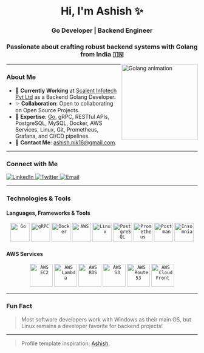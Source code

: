 <h1 align="center">Hi, I'm Ashish ✨</h1>
<h3 align="center">Go Developer | Backend Engineer</h3>
<h3 align="center">Passionate about crafting robust backend systems with Golang from India 🇮🇳</h3>

<img align="right" src="https://github.com/ashish-scalent/ashish-scalent/blob/master/assets/gif/go.gif" width="200px" alt="Golang animation"/>

---

### About Me
- 🔧 **Currently Working** at [Scalent Infotech Pvt Ltd](https://scalent.io/) as a Backend Golang Developer.
- ✨ **Collaboration**: Open to collaborating on Open Source Projects.
- 🔎 **Expertise**: [Go](https://golang.org/), gRPC, RESTful APIs, PostgreSQL, MySQL, Docker, AWS Services, Linux, Git, Prometheus, Grafana, and CI/CD pipelines.
- 📧 **Contact Me**: [ashish.nik16@gmail.com](mailto:ashish.nik16@gmail.com).

---

### Connect with Me
<p>
  <a href="https://www.linkedin.com/in/ashish-nikalje-815858122/">
    <img src="https://img.shields.io/badge/-ashish-blue?style=flat&logo=Linkedin&logoColor=white" alt="LinkedIn" />
  </a>
  <a href="https://twitter.com/ashish_a16">
    <img src="https://img.shields.io/badge/-@ashish_a16-1ca0f1?style=flat&labelColor=1ca0f1&logo=twitter&logoColor=white" alt="Twitter" />
  </a>
  <a href="mailto:ashish.nik16@gmail.com">
    <img src="https://img.shields.io/badge/-gmail-white?style=flat&logo=gmail" alt="Email" />
  </a>
</p>

---

### Technologies & Tools

#### Languages, Frameworks & Tools
<p align="center">
  <code><img height="50" src="https://github.com/ashish-scalent/ashish-scalent/blob/master/assets/technologies/go.png" alt="Go" /></code>
  <code><img height="50" src="https://github.com/ashish-scalent/ashish-scalent/blob/master/assets/technologies/grpc.png" alt="gRPC" /></code>
  <code><img height="50" src="https://github.com/ashish-scalent/ashish-scalent/blob/master/assets/technologies/docker.png" alt="Docker" /></code>
  <code><img height="50" src="https://github.com/ashish-scalent/ashish-scalent/blob/master/assets/technologies/aws.png" alt="AWS" /></code>
  <code><img height="50" src="https://github.com/ashish-scalent/ashish-scalent/blob/master/assets/technologies/linux.png" alt="Linux" /></code>
  <code><img height="50" src="https://github.com/ashish-scalent/ashish-scalent/blob/master/assets/technologies/postgres.png" alt="PostgreSQL" /></code>
  <code><img height="50" src="https://github.com/ashish-scalent/ashish-scalent/blob/master/assets/technologies/prometheous.png" alt="Prometheus" /></code>
  <code><img height="50" src="https://github.com/ashish-scalent/ashish-scalent/blob/master/assets/tools/postman.png" alt="Postman" /></code>
  <code><img height="50" src="https://github.com/ashish-scalent/ashish-scalent/blob/master/assets/tools/isomnia.png" alt="Insomnia" /></code>
</p>

#### AWS Services
<p align="center">
  <code><img height="60" src="https://github.com/ashish-scalent/ashish-scalent/blob/master/assets/amazon/ec2.svg" alt="AWS EC2" /></code>
  <code><img height="60" src="https://github.com/ashish-scalent/ashish-scalent/blob/master/assets/amazon/lambda.svg" alt="AWS Lambda" /></code>
  <code><img height="60" src="https://github.com/ashish-scalent/ashish-scalent/blob/master/assets/amazon/rds.svg" alt="AWS RDS" /></code>
  <code><img height="60" src="https://github.com/ashish-scalent/ashish-scalent/blob/master/assets/amazon/s3.svg" alt="AWS S3" /></code>
  <code><img height="60" src="https://github.com/ashish-scalent/ashish-scalent/blob/master/assets/amazon/route53.svg" alt="AWS Route 53" /></code>
  <code><img height="60" src="https://github.com/ashish-scalent/ashish-scalent/blob/master/assets/amazon/cloudfront.svg" alt="AWS CloudFront" /></code>
</p>

---

### Fun Fact
> Most software developers work with Windows as their main OS, but Linux remains a developer favorite for backend projects!

---

> Profile template inspiration: [Ashish](https://github.com/ashish-scalent).
